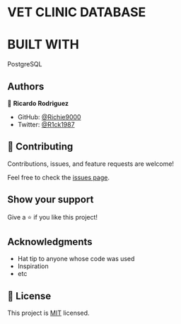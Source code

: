 # VET CLINIC DATABASE

# BUILT WITH

PostgreSQL

## Authors

👤 **Ricardo Rodriguez**

- GitHub: [@Richie9000](https://github.com/Richie9000)
- Twitter: [@R1ck1987](https://twitter.com/R1ck1987)

## 🤝 Contributing

Contributions, issues, and feature requests are welcome!

Feel free to check the [issues page](../../issues/).

## Show your support

Give a ⭐️ if you like this project!

## Acknowledgments

- Hat tip to anyone whose code was used
- Inspiration
- etc

## 📝 License

This project is [MIT](./MIT.md) licensed.
